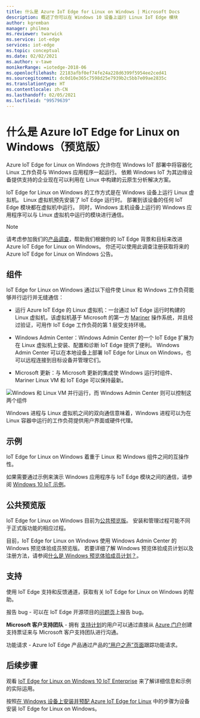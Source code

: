 ```yaml
---
title: 什么是 Azure IoT Edge for Linux on Windows | Microsoft Docs
description: 概述了你可以在 Windows 10 设备上运行 Linux IoT Edge 模块
author: kgremban
manager: philmea
ms.reviewer: twarwick
ms.service: iot-edge
services: iot-edge
ms.topic: conceptual
ms.date: 02/02/2021
ms.author: v-tawe
monikerRange: =iotedge-2018-06
ms.openlocfilehash: 22183afbf0ef74fe24a228d6399f5954ee2ced41
ms.sourcegitcommit: dc0d10e365c7598d25e7939b2c5bb7e09ae2835c
ms.translationtype: HT
ms.contentlocale: zh-CN
ms.lasthandoff: 02/05/2021
ms.locfileid: "99579639"
---
```

# <a name="what-is-azure-iot-edge-for-linux-on-windows-preview"></a>什么是 Azure IoT Edge for Linux on Windows（预览版）

Azure IoT Edge for Linux on Windows 允许你在 Windows IoT 部署中将容器化 Linux 工作负荷与 Windows 应用程序一起运行。 依赖 Windows IoT 为其边缘设备提供支持的企业现在可以利用在 Linux 中构建的云原生分析解决方案。

IoT Edge for Linux on Windows 的工作方式是在 Windows 设备上运行 Linux 虚拟机。 Linux 虚拟机预先安装了 IoT Edge 运行时。 部署到该设备的任何 IoT Edge 模块都在虚拟机中运行。 同时，Windows 主机设备上运行的 Windows 应用程序可以与 Linux 虚拟机中运行的模块进行通信。

>[!NOTE]
>请考虑参加我们的[产品调查](https://aka.ms/AzEFLOW-Registration)，帮助我们根据你的 IoT Edge 背景和目标来改进 Azure IoT Edge for Linux on Windows。 你还可以使用此调查注册获取将来的 Azure IoT Edge for Linux on Windows 公告。

## <a name="components"></a>组件

IoT Edge for Linux on Windows 通过以下组件使 Linux 和 Windows 工作负荷能够并行运行并无缝通信：

* 运行 Azure IoT Edge 的 Linux 虚拟机：一台通过 IoT Edge 运行时构建的 Linux 虚拟机，该虚拟机基于 Microsoft 的第一方 [Mariner](https://github.com/microsoft/CBL-Mariner) 操作系统，并且经过验证，可用作 IoT Edge 工作负荷的第 1 层受支持环境。

* Windows Admin Center：Windows Admin Center 的一个 IoT Edge 扩展为在 Linux 虚拟机上安装、配置和诊断 IoT Edge 提供了便利。 Windows Admin Center 可以在本地设备上部署 IoT Edge for Linux on Windows，也可以远程连接到目标设备并管理它们。

* Microsoft 更新：与 Microsoft 更新的集成使 Windows 运行时组件、Mariner Linux VM 和 IoT Edge 可以保持最新。

![Windows 和 Linux VM 并行运行，而 Windows Admin Center 则可以控制这两个组件](./media/iot-edge-for-linux-on-windows/architecture-and-communication.png)

Windows 进程与 Linux 虚拟机之间的双向通信意味着，Windows 进程可以为在 Linux 容器中运行的工作负荷提供用户界面或硬件代理。

## <a name="samples"></a>示例

IoT Edge for Linux on Windows 着重于 Linux 和 Windows 组件之间的互操作性。

如果需要通过示例来演示 Windows 应用程序与 IoT Edge 模块之间的通信，请参阅 [Windows 10 IoT 示例](https://github.com/microsoft/Windows-IoT-Samples)。

## <a name="public-preview"></a>公共预览版

IoT Edge for Linux on Windows 目前为[公共预览版](https://www.azure.cn/support/legal/)。 安装和管理过程可能不同于正式版功能的相应过程。

目前，IoT Edge for Linux on Windows 使用 Windows Admin Center 的 Windows 预览体验成员预览版。 若要详细了解 Windows 预览体验成员计划以及注册方法，请参阅[什么是 Windows 预览体验成员计划？](https://insider.windows.com/about-windows-insider-program)。

## <a name="support"></a>支持

使用 IoT Edge 支持和反馈通道，获取有关 IoT Edge for Linux on Windows 的帮助。

报告 bug - 可以在 IoT Edge 开源项目的[问题页](https://github.com/azure/iotedge/issues)上报告 bug。 

**Microsoft 客户支持团队** - 拥有 [支持计划](https://www.azure.cn/support/plans/)的用户可以通过直接从 [Azure 门户](https://portal.azure.cn/signin/index/?feature.settingsportalinstance=mpac)创建支持票证来与 Microsoft 客户支持团队进行沟通。

功能请求 - Azure IoT Edge 产品通过产品的[“用户之声”页面](https://feedback.azure.com/forums/907045-azure-iot-edge)跟踪功能请求。

## <a name="next-steps"></a>后续步骤

观看 [IoT Edge for Linux on Windows 10 IoT Enterprise](https://aka.ms/EFLOWPPC9) 来了解详细信息和示例的实际运用。

按照[在 Windows 设备上安装并预配 Azure IoT Edge for Linux](how-to-install-iot-edge-on-windows.md) 中的步骤为设备安装 IoT Edge for Linux on Windows。
